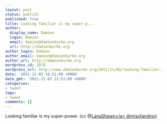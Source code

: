 ```yaml
---
layout: post
status: publish
published: true
title: Looking familiar is my super-p...
author:
  display_name: Damien
  login: Damien
  email: damien@damienburke.org
  url: http://damienburke.org
author_login: Damien
author_email: damien@damienburke.org
author_url: http://damienburke.org
wordpress_id: 1819
wordpress_url: http://www.damienburke.org/2011/11/03/looking-familiar-is-my-super-p/
date: '2011-11-03 16:51:09 +0000'
date_gmt: '2011-11-03 21:51:09 +0000'
categories:
- tweet
tags:
- tweet
comments: []
---
```

<p>Looking familiar is my super-power. (cc @<a href="http:&#47;&#47;twitter.com&#47;LanaShawn" class="aktt_username">LanaShawn<&#47;a> @missfandino)</p>
